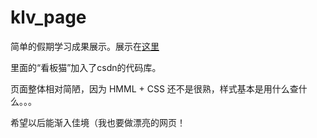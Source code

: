 # klv_page

简单的假期学习成果展示。展示在[这里](https://karin0018.github.io/klv_page/home.html) 

里面的“看板猫”加入了csdn的代码库。

页面整体相对简陋，因为 HMML + CSS 还不是很熟，样式基本是用什么查什么。。。

希望以后能渐入佳境（我也要做漂亮的网页！
